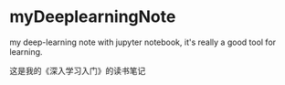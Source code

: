 # myDeeplearningNote
my deep-learning note with jupyter notebook, it's really a good tool for learning.

这是我的《深入学习入门》的读书笔记
